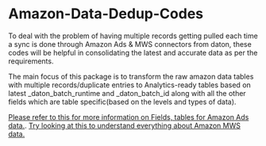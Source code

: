 # Amazon-Data-Dedup-Codes
To deal with the problem of having multiple records getting pulled each time a sync is done through Amazon Ads & MWS connectors from daton, these codes will be helpful in consolidating the latest and accurate data as per the requirements.

The main focus of this package is to transform the raw amazon data tables with multiple records/duplicate entries to Analytics-ready tables based on latest _daton_batch_runtime and _daton_batch_id along with all the other fields which are table specific(based on the levels and types of data). 

[Please refer to this for more information on Fields, tables for Amazon Ads data.](https://docs.sarasanalytics.com/integrations/data-sources/saas-integrations/amazon-ads). [Try looking at this to understand everything about Amazon MWS data.](https://docs.sarasanalytics.com/integrations/data-sources/ecommerce/amazon-mws)





